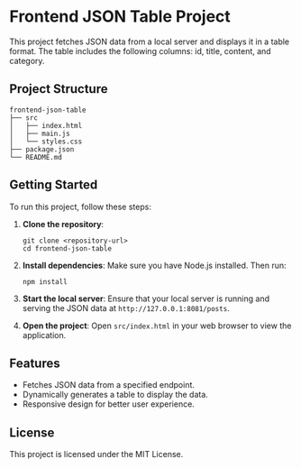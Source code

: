 # Frontend JSON Table Project

This project fetches JSON data from a local server and displays it in a table format. The table includes the following columns: id, title, content, and category.

## Project Structure

```
frontend-json-table
├── src
│   ├── index.html
│   ├── main.js
│   └── styles.css
├── package.json
└── README.md
```

## Getting Started

To run this project, follow these steps:

1. **Clone the repository**:
   ```
   git clone <repository-url>
   cd frontend-json-table
   ```

2. **Install dependencies**:
   Make sure you have Node.js installed. Then run:
   ```
   npm install
   ```

3. **Start the local server**:
   Ensure that your local server is running and serving the JSON data at `http://127.0.0.1:8081/posts`.

4. **Open the project**:
   Open `src/index.html` in your web browser to view the application.

## Features

- Fetches JSON data from a specified endpoint.
- Dynamically generates a table to display the data.
- Responsive design for better user experience.

## License

This project is licensed under the MIT License.